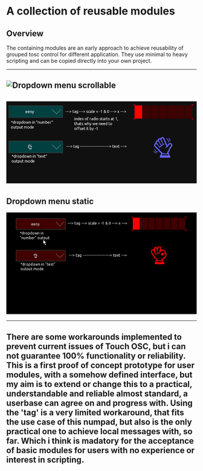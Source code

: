# A collection of reusable modules

## Overview

The containing modules are an early approach to achieve reusability of grouped tosc control for different application. They use minimal to heavy scripting and can be copied directly into your own project.

---
## ![Dropdown menu scrollable](dropdown_scroll/)

![dropdown_scroll](dropdown_scroll/pics/preview.gif)
---

## Dropdown menu static

![numpad](dropdown_static/pics/preview.gif)



---
There are some workarounds implemented to prevent current issues of Touch OSC, but i can not guarantee 100% functionality or reliability. 
This is a first proof of concept prototype for user modules, with a somehow defined interface, but my aim is to extend or change this to a practical, understandable and reliable almost standard, a userbase can agree on and progress with. 
Using the 'tag' is a very limited workaround, that fits the use case of this numpad, but also is the only practical one to achieve local messages with, so far. Which i think is madatory for the acceptance of basic modules for users with no experience or interest in scripting.
---








